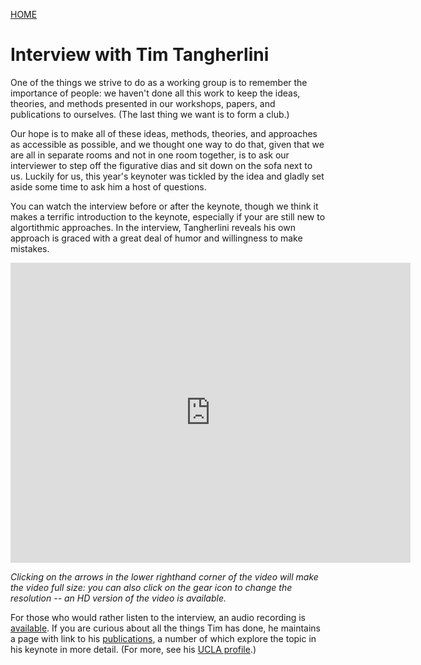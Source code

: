 [HOME](./readme.md)

# Interview with Tim Tangherlini

One of the things we strive to do as a working group is to remember the importance of people: we haven't done all this work to keep the ideas, theories, and methods presented in our workshops, papers, and publications to ourselves. (The last thing we want is to form a club.)

Our hope is to make all of these ideas, methods, theories, and approaches as accessible as possible, and we thought one way to do that, given that we are all in separate rooms and not in one room together, is to ask our interviewer to step off the figurative dias and sit down on the sofa next to us. Luckily for us, this year's keynoter was tickled by the idea and gladly set aside some time to ask him a host of questions. 

You can watch the interview before or after the keynote, though we think it makes a terrific introduction to the keynote, especially if your are still new to algortithmic approaches. In the interview, Tangherlini reveals his own approach is graced with a great deal of humor and willingness to make mistakes. 

<iframe src="https://player.vimeo.com/video/439828511" width="640" height="480" frameborder="0" allow="autoplay; fullscreen" allowfullscreen></iframe>

*Clicking on the arrows in the lower righthand corner of the video will make the video full size: you can also click on the gear icon to change the resolution -- an HD version of the video is available.*

For those who would rather listen to the interview, an audio recording is [available][]. If you are curious about all the things Tim has done, he maintains a page with link to his [publications][], a number of which explore the topic in his keynote in more detail. (For more, see his [UCLA profile](https://scandinavian.ucla.edu/person/timothy-r-tangherlini/).)

[available]: ./media/Tanghlerlini-interview.m4a
[publications]: http://tango.bol.ucla.edu/publications/pubs.html